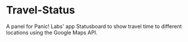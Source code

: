 # Travel-Status
A panel for Panic! Labs' app Statusboard to show travel time to different locations using the Google Maps API.
